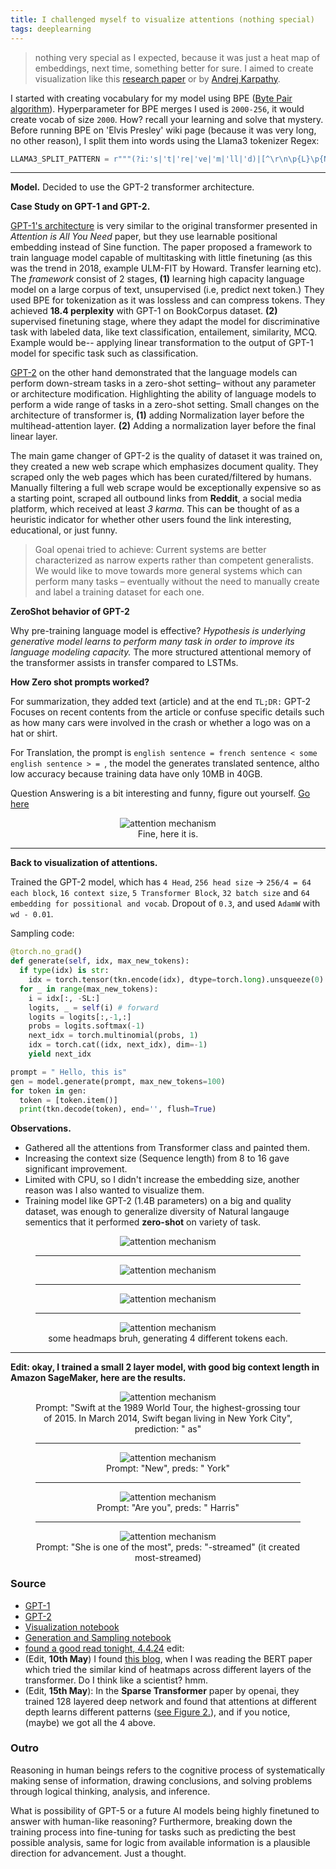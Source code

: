 ```yaml
---
title: I challenged myself to visualize attentions (nothing special)
tags: deeplearning
---
```


> nothing very special as I expected, because it was just a heat map of embeddings, next time, something better for sure. I aimed to create visualization like this [research paper](https://arxiv.org/pdf/1601.06733) or by [Andrej Karpathy](https://karpathy.github.io/2015/05/21/rnn-effectiveness/).

I started with creating vocabulary for my model using BPE ([Byte Pair algorithm](https://en.wikipedia.org/wiki/Byte_pair_encoding)). Hyperparameter for BPE merges I used is `2000-256`, it would create vocab of size `2000`. How? recall your learning and solve that mystery. Before running BPE on 'Elvis Presley' wiki page (because it was very long, no other reason), I split them into words using the Llama3 tokenizer Regex:

```py
LLAMA3_SPLIT_PATTERN = r"""(?i:'s|'t|'re|'ve|'m|'ll|'d)|[^\r\n\p{L}\p{N}]?\p{L}+|\p{N}{1,3}| ?[^\s\p{L}\p{N}]+[\r\n]*|\s*[\r\n]+|\s+(?!\S)|\s+"""
```

-----------------

**Model.** Decided to use the GPT-2 transformer architecture.

**Case Study on GPT-1 and GPT-2.** 

[GPT-1's architecture](https://s3-us-west-2.amazonaws.com/openai-assets/research-covers/language-unsupervised/language_understanding_paper.pdf) is very similar to the original transformer presented in *Attention is All You Need* paper, but they use learnable positional embedding instead of Sine function. The paper proposed a framework to train language model capable of multitasking with little finetuning (as this was the trend in 2018, example ULM-FIT by Howard. Transfer learning etc). The *framework* consist of 2 stages, **(1)** learning high capacity language model on a large corpus of text, unsupervised (i.e, predict next token.) They used BPE for tokenization as it was lossless and can compress tokens. They achieved **18.4 perplexity** with GPT-1 on BookCorpus dataset. **(2)** supervised finetuning stage, where they adapt the model for discriminative task with labeled data, like text classification, entailement, similarity, MCQ. Example would be-- applying linear transformation to the output of GPT-1 model for specific task such as classification.

[GPT-2](https://cdn.openai.com/better-language-models/language_models_are_unsupervised_multitask_learners.pdf) on the other hand demonstrated that the language models can perform down-stream tasks in a zero-shot setting– without any parameter or architecture modification. Highlighting the ability of language models to perform a wide range of tasks in a zero-shot setting. Small changes on the architecture of transformer is, **(1)** adding Normalization layer before the multihead-attention layer. **(2)** Adding a normalization layer before the final linear layer.

The main game changer of GPT-2 is the quality of dataset it was trained on, they created a new web scrape which emphasizes document quality. They scraped only the web pages which has been curated/filtered by humans. Manually filtering a full web scrape would be exceptionally expensive so as a starting point, scraped all outbound links from **Reddit**, a social media platform, which received at least *3 karma*. This can be thought of as a heuristic indicator for whether other users found the link interesting, educational, or just funny.

> Goal openai tried to achieve: Current systems are better characterized as narrow experts rather than competent generalists. We would like to move towards more general systems which can perform many tasks – eventually without the need to manually create and label a training dataset for each one.


**ZeroShot behavior of GPT-2** 

Why pre-training language model is effective? *Hypothesis is underlying generative model learns to perform many task in order to improve its language modeling capacity.* The more structured attentional memory of the transformer assists in transfer compared to LSTMs.

**How Zero shot prompts worked?**

For summarization, they added text (article) and at the end `TL;DR:` GPT-2 Focuses on recent contents from the article or confuse specific details such as how many cars were involved in the crash or whether a logo was on a hat or shirt.

For Translation, the prompt is `english sentence = french sentence
< some english sentence > = `, the model the generates translated sentence, altho low accuracy because training data have only 10MB in 40GB.

Question Answering is a bit interesting and funny, figure out yourself. [Go here](https://cdn.openai.com/better-language-models/language_models_are_unsupervised_multitask_learners.pdf)

<figure style="text-align: center;">
  <img src="{{site.baseurl}}/assets/I_challenged_myself_to_visualize_attentions/qa.png" alt='attention mechanism' style="max-width: 100%; height: auto;">
  <figcaption>Fine, here it is.
  </figcaption>
</figure>

----------------

**Back to visualization of attentions.**

Trained the GPT-2 model, which has `4 Head`, `256 head size` -> `256/4 = 64 each block`, `16 context size`, `5 Transformer Block`, `32 batch size` and `64 embedding for possitional and vocab`. Dropout of `0.3`, and used `AdamW` with `wd - 0.01`.

Sampling code:
```py
@torch.no_grad()
def generate(self, idx, max_new_tokens):
  if type(idx) is str:
    idx = torch.tensor(tkn.encode(idx), dtype=torch.long).unsqueeze(0) # add batch
  for _ in range(max_new_tokens):
    i = idx[:, -SL:]
    logits, _ = self(i) # forward
    logits = logits[:,-1,:]
    probs = logits.softmax(-1)
    next_idx = torch.multinomial(probs, 1)
    idx = torch.cat((idx, next_idx), dim=-1)
    yield next_idx

prompt = " Hello, this is"
gen = model.generate(prompt, max_new_tokens=100)
for token in gen:
  token = [token.item()]
  print(tkn.decode(token), end='', flush=True)
```

**Observations.**

- Gathered all the attentions from Transformer class and painted them.
- Increasing the context size (Sequence length) from 8 to 16 gave significant improvement.
- Limited with CPU, so I didn't increase the embedding size, another reason was I also wanted to visualize them.
- Training model like GPT-2 (1.4B parameters) on a big and quality dataset, was enough to generalize diversity of Natural langauge sementics that it performed **zero-shot** on variety of task.

<figure style="text-align: center;">
  <img src="{{site.baseurl}}/assets/I_challenged_myself_to_visualize_attentions/one.png" alt='attention mechanism' style="max-width: 100%; height: auto;">
  <hr>
  <img src="{{site.baseurl}}/assets/I_challenged_myself_to_visualize_attentions/two.png" alt='attention mechanism' style="max-width: 100%; height: auto;">
  <hr>
  <img src="{{site.baseurl}}/assets/I_challenged_myself_to_visualize_attentions/three.png" alt='attention mechanism' style="max-width: 100%; height: auto;">
  <hr>
  <img src="{{site.baseurl}}/assets/I_challenged_myself_to_visualize_attentions/four.png" alt='attention mechanism' style="max-width: 100%; height: auto;">
  <figcaption>some headmaps bruh, generating 4 different tokens each.
  </figcaption>
</figure>

<hr>

**Edit: okay, I trained a small 2 layer model, with good big context length in Amazon SageMaker, here are the results.**

<figure style="text-align: center;">
  <img src="{{site.baseurl}}/assets/I_challenged_myself_to_visualize_attentions/4.png" alt='attention mechanism' style="max-width: 100%; height: auto;">
  <figcaption>Prompt: "Swift at the 1989 World Tour, the highest-grossing tour of 2015. In March 2014, Swift began living in New York City", prediction: " as"</figcaption>
  <hr>
  <img src="{{site.baseurl}}/assets/I_challenged_myself_to_visualize_attentions/3.png" alt='attention mechanism' style="max-width: 100%; height: auto;">
  <figcaption>Prompt: "New", preds: " York"</figcaption>
  <hr>
  <img src="{{site.baseurl}}/assets/I_challenged_myself_to_visualize_attentions/2.png" alt='attention mechanism' style="max-width: 100%; height: auto;">
  <figcaption>Prompt: "Are you", preds: " Harris"</figcaption>
  <hr>
  <img src="{{site.baseurl}}/assets/I_challenged_myself_to_visualize_attentions/1.png" alt='attention mechanism' style="max-width: 100%; height: auto;">
  <figcaption>Prompt: "She is one of the most", preds: "-streamed" (it created most-streamed)</figcaption>
</figure>



### Source
- [GPT-1](https://s3-us-west-2.amazonaws.com/openai-assets/research-covers/language-unsupervised/language_understanding_paper.pdf)
- [GPT-2](https://cdn.openai.com/better-language-models/language_models_are_unsupervised_multitask_learners.pdf)
- [Visualization notebook](https://github.com/akash5100/ai-notebooks/blob/main/transformer/visualization.ipynb)
- [Generation and Sampling notebook](https://github.com/akash5100/ai-notebooks/blob/main/attention_visualization.py)
- [found a good read tonight, 4.4.24](https://ig.ft.com/generative-ai/)
edit:
- (Edit, **10th May**) I found [this blog](http://nlp.seas.harvard.edu/2018/04/03/attention.html), when I was reading the BERT paper which tried the similar kind of heatmaps across different layers of the transformer. Do I think like a scientist? hmm.
- (Edit, **15th May**): In the **Sparse Transformer** paper by openai, they trained 128 layered deep network and found that attentions at different depth learns different patterns ([see Figure 2.](https://arxiv.org/pdf/1904.10509#page=3)), and if you notice, (maybe) we got all the 4 above.

### Outro

Reasoning in human beings refers to the cognitive process of systematically making sense of information, drawing conclusions, and solving problems through logical thinking, analysis, and inference.

What is possibility of GPT-5 or a future AI models being highly finetuned to answer with human-like reasoning? Furthermore, breaking down the training process into fine-tuning for tasks such as predicting the best possible analysis, same for logic from available information is a plausible direction for advancement. Just a thought.
